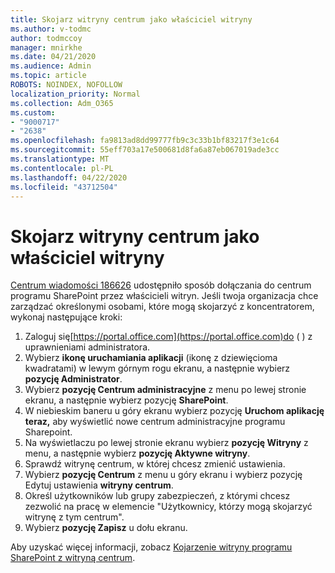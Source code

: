 ```yaml
---
title: Skojarz witryny centrum jako właściciel witryny
ms.author: v-todmc
author: todmccoy
manager: mnirkhe
ms.date: 04/21/2020
ms.audience: Admin
ms.topic: article
ROBOTS: NOINDEX, NOFOLLOW
localization_priority: Normal
ms.collection: Adm_O365
ms.custom:
- "9000717"
- "2638"
ms.openlocfilehash: fa9813ad8dd99777fb9c3c33b1bf83217f3e1c64
ms.sourcegitcommit: 55eff703a17e500681d8fa6a87eb067019ade3cc
ms.translationtype: MT
ms.contentlocale: pl-PL
ms.lasthandoff: 04/22/2020
ms.locfileid: "43712504"
---
```

# <a name="associate-hub-sites-as-site-owner"></a>Skojarz witryny centrum jako właściciel witryny

[Centrum wiadomości 186626](https://admin.microsoft.com/Adminportal/Home?source=applauncher#/MessageCenter?id=MC186626) udostępniło sposób dołączania do centrum programu SharePoint przez właścicieli witryn. Jeśli twoja organizacja chce zarządzać określonymi osobami, które mogą skojarzyć z koncentratorem, wykonaj następujące kroki: 

1. Zaloguj się[https://portal.office.com](https://portal.office.com)do ( ) z uprawnieniami administratora.
2. Wybierz **ikonę uruchamiania aplikacji** (ikonę z dziewięcioma kwadratami) w lewym górnym rogu ekranu, a następnie wybierz **pozycję Administrator**.
3. Wybierz **pozycję Centrum administracyjne** z menu po lewej stronie ekranu, a następnie wybierz pozycję **SharePoint**.
4. W niebieskim baneru u góry ekranu wybierz pozycję **Uruchom aplikację teraz,** aby wyświetlić nowe centrum administracyjne programu Sharepoint.
5. Na wyświetlaczu po lewej stronie ekranu wybierz **pozycję Witryny** z menu, a następnie wybierz **pozycję Aktywne witryny**.
6. Sprawdź witrynę centrum, w której chcesz zmienić ustawienia.
7. Wybierz **pozycję Centrum** z menu u góry ekranu i wybierz pozycję Edytuj ustawienia **witryny centrum**.
8. Określ użytkowników lub grupy zabezpieczeń, z którymi chcesz zezwolić na pracę w elemencie "Użytkownicy, którzy mogą skojarzyć witrynę z tym centrum".
9. Wybierz **pozycję Zapisz** u dołu ekranu.

Aby uzyskać więcej informacji, zobacz [Kojarzenie witryny programu SharePoint z witryną centrum](https://support.office.com/article/associate-a-sharepoint-site-with-a-hub-site-ae0009fd-af04-4d3d-917d-88edb43efc05). 